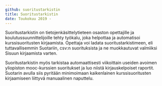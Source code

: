 ```yaml
---
github: suoritustarkistin
title: Suoritustarkistin
date: Toukokuu 2019 -
---
```


Suoritustarkistin on tietojenkäsittelytieteen osaston opettajille ja koulutussuunnittelijoille tehty työkalu, joka helpottaa ja automatisoi kurssisuoritusten kirjaamista. Opettaja voi ladata suoritustarkistimeen, eli tuttavallisemmin Suotariin, csv:n suorituksista ja ne muokkautuvat valmiiksi Sisuun kirjaamista varten.

Suoritustarkistin myös tarkistaa automaattisesti viikoittain useiden avoimen yliopiston mooc-kurssien suoritukset ja luo niistä kirjauskelpoiset raportit. Suotarin avulla siis pyritään minimoimaan kaikenlainen kurssisuoritusten kirjaamiseen liittyvä manuaalinen naputtelu.
